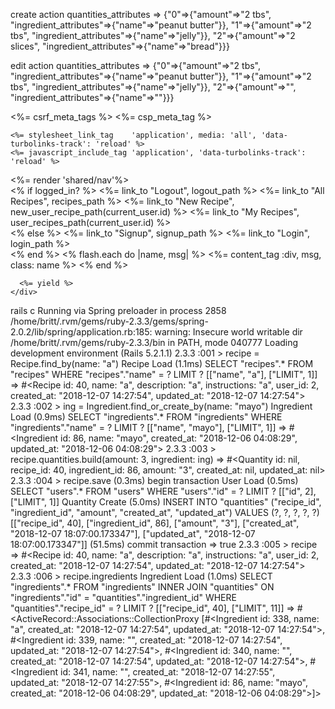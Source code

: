create action
quantities_attributes
=> {"0"=>{"amount"=>"2 tbs", "ingredient_attributes"=>{"name"=>"peanut butter"}},
 "1"=>{"amount"=>"2 tbs", "ingredient_attributes"=>{"name"=>"jelly"}},
 "2"=>{"amount"=>"2 slices", "ingredient_attributes"=>{"name"=>"bread"}}}

 edit action
 quantities_attributes
=> {"0"=>{"amount"=>"2 tbs", "ingredient_attributes"=>{"name"=>"peanut butter"}},
 "1"=>{"amount"=>"2 tbs", "ingredient_attributes"=>{"name"=>"jelly"}},
 "2"=>{"amount"=>"", "ingredient_attributes"=>{"name"=>""}}}

 <!DOCTYPE html>
<html>
  <head>
    <title>RecipeBook</title>
    <%= csrf_meta_tags %>
    <%= csp_meta_tag %>

    <%= stylesheet_link_tag    'application', media: 'all', 'data-turbolinks-track': 'reload' %>
    <%= javascript_include_tag 'application', 'data-turbolinks-track': 'reload' %>
  </head>

  <body>
    <%= render 'shared/nav'%>
    <div class="container">
    <% if logged_in? %>
      <%= link_to "Logout", logout_path %>
      <%= link_to "All Recipes", recipes_path %>
      <%= link_to "New Recipe", new_user_recipe_path(current_user.id) %>
      <%= link_to "My Recipes", user_recipes_path(current_user.id) %><br>
    <% else %>
      <%= link_to "Signup", signup_path %>
      <%= link_to "Login", login_path %><br>
    <% end %>
    <% flash.each do |name, msg| %>
      <%= content_tag :div, msg, class: name %>
    <% end %>

      <%= yield %>
    </div>

  </body>
</html>


 rails c
Running via Spring preloader in process 2858
/home/britt/.rvm/gems/ruby-2.3.3/gems/spring-2.0.2/lib/spring/application.rb:185: warning: Insecure world writable dir /home/britt/.rvm/gems/ruby-2.3.3/bin in PATH, mode 040777
Loading development environment (Rails 5.2.1.1)
2.3.3 :001 > recipe = Recipe.find_by(name: "a")
  Recipe Load (1.1ms)  SELECT  "recipes".* FROM "recipes" WHERE "recipes"."name" = ? LIMIT ?  [["name", "a"], ["LIMIT", 1]]
 => #<Recipe id: 40, name: "a", description: "a", instructions: "a", user_id: 2, created_at: "2018-12-07 14:27:54", updated_at: "2018-12-07 14:27:54">
2.3.3 :002 > ing = Ingredient.find_or_create_by(name: "mayo")
  Ingredient Load (0.9ms)  SELECT  "ingredients".* FROM "ingredients" WHERE "ingredients"."name" = ? LIMIT ?  [["name", "mayo"], ["LIMIT", 1]]
 => #<Ingredient id: 86, name: "mayo", created_at: "2018-12-06 04:08:29", updated_at: "2018-12-06 04:08:29">
2.3.3 :003 > recipe.quantities.build(amount: 3, ingredient: ing)
 => #<Quantity id: nil, recipe_id: 40, ingredient_id: 86, amount: "3", created_at: nil, updated_at: nil>
2.3.3 :004 > recipe.save
   (0.3ms)  begin transaction
  User Load (0.5ms)  SELECT  "users".* FROM "users" WHERE "users"."id" = ? LIMIT ?  [["id", 2], ["LIMIT", 1]]
  Quantity Create (5.0ms)  INSERT INTO "quantities" ("recipe_id", "ingredient_id", "amount", "created_at", "updated_at") VALUES (?, ?, ?, ?, ?)  [["recipe_id", 40], ["ingredient_id", 86], ["amount", "3"], ["created_at", "2018-12-07 18:07:00.173347"], ["updated_at", "2018-12-07 18:07:00.173347"]]
   (51.5ms)  commit transaction
 => true
2.3.3 :005 > recipe
 => #<Recipe id: 40, name: "a", description: "a", instructions: "a", user_id: 2, created_at: "2018-12-07 14:27:54", updated_at: "2018-12-07 14:27:54">
2.3.3 :006 > recipe.ingredients
  Ingredient Load (1.0ms)  SELECT  "ingredients".* FROM "ingredients" INNER JOIN "quantities" ON "ingredients"."id" = "quantities"."ingredient_id" WHERE "quantities"."recipe_id" = ? LIMIT ?  [["recipe_id", 40], ["LIMIT", 11]]
 => #<ActiveRecord::Associations::CollectionProxy [#<Ingredient id: 338, name: "a", created_at: "2018-12-07 14:27:54", updated_at: "2018-12-07 14:27:54">, #<Ingredient id: 339, name: "", created_at: "2018-12-07 14:27:54", updated_at: "2018-12-07 14:27:54">, #<Ingredient id: 340, name: "", created_at: "2018-12-07 14:27:54", updated_at: "2018-12-07 14:27:54">, #<Ingredient id: 341, name: "", created_at: "2018-12-07 14:27:55", updated_at: "2018-12-07 14:27:55">, #<Ingredient id: 86, name: "mayo", created_at: "2018-12-06 04:08:29", updated_at: "2018-12-06 04:08:29">]>

